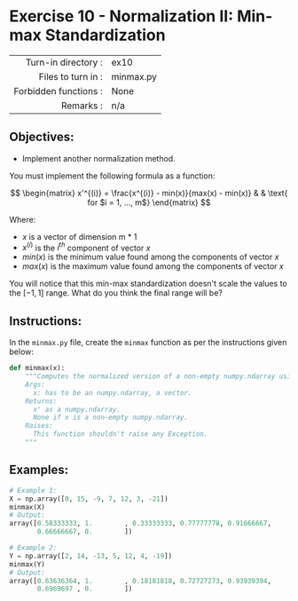 # Exercise 10 - Normalization II: Min-max Standardization

|                         |                    |
| -----------------------:| ------------------ |
|   Turn-in directory :   |  ex10              |
|   Files to turn in :    |  minmax.py         |
|   Forbidden functions : |  None              |
|   Remarks :             |  n/a               |

## Objectives:
- Implement another normalization method.

You must implement the following formula as a function: 

$$
\begin{matrix}
x'^{(i)} = \frac{x^{(i)} - min(x)}{max(x) - min(x)} & & \text{ for $i = 1, ..., m$}
\end{matrix}
$$

Where:
- $x$ is a vector of dimension m * 1
- $x^{(i)}$ is the $i^{th}$ component of vector $x$
- $min(x)$ is the minimum value found among the components of vector $x$
- $max(x)$ is the maximum value found among the components of vector $x$

You will notice that this min-max standardization doesn't scale the values to the $[-1,1]$ range. What do you think the final range will be?

## Instructions:
In the `minmax.py` file, create the `minmax` function as per the instructions given below:
```python
def minmax(x):
    """Computes the normalized version of a non-empty numpy.ndarray using the min-max standardization.
    Args:
      x: has to be an numpy.ndarray, a vector.
    Returns:
      x' as a numpy.ndarray. 
      None if x is a non-empty numpy.ndarray.
    Raises:
      This function shouldn't raise any Exception.
    """
```

## Examples:
```python
# Example 1:
X = np.array([0, 15, -9, 7, 12, 3, -21])
minmax(X)
# Output:
array([0.58333333, 1.        , 0.33333333, 0.77777778, 0.91666667,
       0.66666667, 0.        ])

# Example 2:
Y = np.array([2, 14, -13, 5, 12, 4, -19])
minmax(Y)
# Output:
array([0.63636364, 1.        , 0.18181818, 0.72727273, 0.93939394,
       0.6969697 , 0.        ])
```
